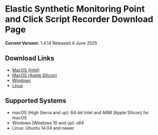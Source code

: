 # Elastic Synthetic Monitoring Point and Click Script Recorder Download Page

**Current Version:** 1.4.14 Released 4 June 2025

## Download Links

- [MacOS (Intel)](https://download.elasticsearch.org/synthetics-recorder/synthetics-recorder-1.4.14-mac-x64.dmg)
- [MacOS (Apple Silicon)](https://download.elasticsearch.org/synthetics-recorder/synthetics-recorder-1.4.14-mac-arm64.dmg)
- [Windows](https://download.elasticsearch.org/synthetics-recorder/synthetics-recorder-1.4.14-win-x64.exe)
- [Linux](https://download.elasticsearch.org/synthetics-recorder/synthetics-recorder-1.4.14-linux-amd64.deb)

## Supported Systems

- macOS (High Sierra and up): 64-bit Intel and ARM (Apple Silicon) for macOS
- Windows (Windows 10 and up): x64
- Linux: Ubuntu 14.04 and newer
